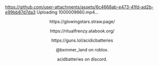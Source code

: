 
https://github.com/user-attachments/assets/6c4668ab-e473-41fd-ad2b-e99bb87d7da3
Uploading 1000009660.mp4…













<p align="center">
https://glowingstars.straw.page/
</p>
<p align="center">
https://ritualfrenzy.atabook.org/
</p>
<p align="center">
https://guns.lol/acidicbatteries
</p>

<p align="center">
@bxmmer_land on roblox.
</p>
<p align="center">
acidbatteries on discord.
</p>


